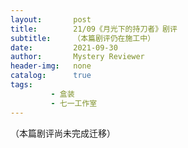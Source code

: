 ```yaml
---
layout:       post
title:        21/09《月光下的持刀者》剧评
subtitle:     （本篇剧评仍在施工中）
date:         2021-09-30
author:       Mystery Reviewer
header-img:   none
catalog:      true
tags:
         - 盒装
         - 七一工作室
---
```


（本篇剧评尚未完成迁移）

